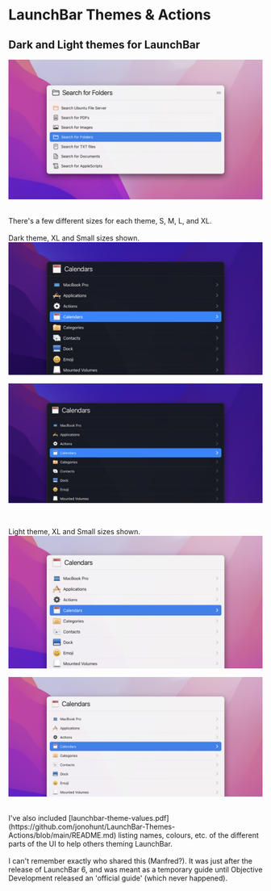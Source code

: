 # LaunchBar Themes & Actions

## Dark and Light themes for LaunchBar

![LaunchBar Themes](readme-images/launchbar-themes-light.jpg)
<br />
<br />

There's a few different sizes for each theme, S, M, L, and XL.<br />
<br />
Dark theme, XL and Small sizes shown.
<br />
![LaunchBar Dark XL theme](readme-images/launchbar-theme-dark-xl.jpg)

![LaunchBar Dark Small theme](readme-images/launchbar-theme-dark-s.jpg)

<br />

Light theme, XL and Small sizes shown.
<br />
![LaunchBar Dark XL theme](readme-images/launchbar-theme-light-xl.jpg)

![LaunchBar Dark Small theme](readme-images/launchbar-theme-light-s.jpg)


<br />
I've also included [launchbar-theme-values.pdf](https://github.com/jonohunt/LaunchBar-Themes-Actions/blob/main/README.md) listing names, colours, etc. of the different parts of the UI to help others theming LaunchBar.<br />
<br />
I can't remember exactly who shared this (Manfred?). It was just after the release of LaunchBar 6, and was meant as a temporary guide until Objective Development released an 'official guide' (which never happened).